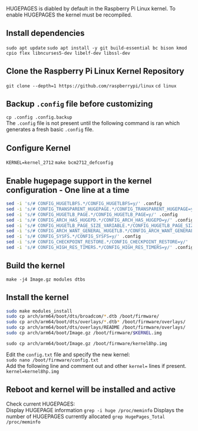 
HUGEPAGES is diabled by default in the Raspberry Pi Linux kernel.   To enable HUGEPAGES the kernel must be recompiled.  

## Install dependencies
`sudo apt update`
`sudo apt install -y git build-essential bc bison kmod cpio flex libncurses5-dev libelf-dev libssl-dev`

## Clone the Raspberry Pi Linux Kernel Repository
`git clone --depth=1 https://github.com/raspberrypi/linux`
`cd linux`

## Backup `.config` file before customizing
`cp .config .config.backup`  
The `.config` file is not present until the following command is ran which generates a fresh basic `.config` file.  

## Configure Kernel
`KERNEL=kernel_2712`
`make bcm2712_defconfig` 

## Enable hugepage support in the kernel configuration - One line at a time
```bash
sed -i 's/# CONFIG_HUGETLBFS.*/CONFIG_HUGETLBFS=y/' .config
sed -i 's/# CONFIG_TRANSPARENT_HUGEPAGE.*/CONFIG_TRANSPARENT_HUGEPAGE=y/' .config
sed -i 's/# CONFIG_HUGETLB_PAGE.*/CONFIG_HUGETLB_PAGE=y/' .config 
sed -i 's/# CONFIG_ARCH_HAS_HUGEPD.*/CONFIG_ARCH_HAS_HUGEPD=y/' .config
sed -i 's/# CONFIG_HUGETLB_PAGE_SIZE_VARIABLE.*/CONFIG_HUGETLB_PAGE_SIZE_VARIABLE=y/' .config
sed -i 's/# CONFIG_ARCH_WANT_GENERAL_HUGETLB.*/CONFIG_ARCH_WANT_GENERAL_HUGETLB=y/' .config
sed -i 's/# CONFIG_SYSFS.*/CONFIG_SYSFS=y/' .config
sed -i 's/# CONFIG_CHECKPOINT_RESTORE.*/CONFIG_CHECKPOINT_RESTORE=y/' .config
sed -i 's/# CONFIG_HIGH_RES_TIMERS.*/CONFIG_HIGH_RES_TIMERS=y/' .config
```

## Build the kernel

`make -j4 Image.gz modules dtbs`

## Install the kernel
```bash
sudo make modules_install
sudo cp arch/arm64/boot/dts/broadcom/*.dtb /boot/firmware/
sudo cp arch/arm64/boot/dts/overlays/*.dtb* /boot/firmware/overlays/
sudo cp arch/arm64/boot/dts/overlays/README /boot/firmware/overlays/
sudo cp arch/arm64/boot/Image.gz /boot/firmware/$KERNEL.img
```
`sudo cp arch/arm64/boot/Image.gz /boot/firmware/kernel8hp.img`

Edit the `config.txt` file and specify the new kernel:  
`sudo nano /boot/firmware/config.txt`  
Add the following line and comment out and other `kernel=` lines if present.
`kernel=kernel8hp.img`

## Reboot and kernel will be installed and active

Check current HUGEPAGES:  
Display HUGEPAGE information
`grep -i huge /proc/meminfo`
Displays the number of HUGEPAGES currently allocated
`grep HugePages_Total /proc/meminfo`  




